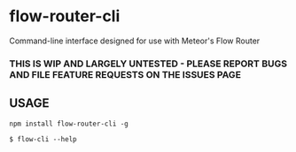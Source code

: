 # flow-router-cli
Command-line interface designed for use with Meteor's Flow Router

### THIS IS WIP AND LARGELY UNTESTED - PLEASE REPORT BUGS AND FILE FEATURE REQUESTS ON THE ISSUES PAGE

## USAGE

```
npm install flow-router-cli -g
```

```
$ flow-cli --help
```
